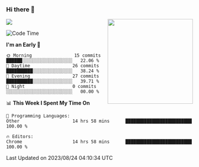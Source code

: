 ### Hi there 👋

![](https://metrics.lecoq.io/itaowu?template=classic&config.timezone=Asia%2FShanghai)
<img align='right' src="https://media.giphy.com/media/M9gbBd9nbDrOTu1Mqx/giphy.gif" width="230">

<!--START_SECTION:waka-->
![Code Time](http://img.shields.io/badge/Code%20Time-352%20hrs%2044%20mins-blue)

**I'm an Early 🐤** 

```text
🌞 Morning                15 commits          ██████░░░░░░░░░░░░░░░░░░░   22.06 % 
🌆 Daytime                26 commits          ██████████░░░░░░░░░░░░░░░   38.24 % 
🌃 Evening                27 commits          ██████████░░░░░░░░░░░░░░░   39.71 % 
🌙 Night                  0 commits           ░░░░░░░░░░░░░░░░░░░░░░░░░   00.00 % 
```


📊 **This Week I Spent My Time On** 

```text
💬 Programming Languages: 
Other                    14 hrs 58 mins      █████████████████████████   100.00 % 

🔥 Editors: 
Chrome                   14 hrs 58 mins      █████████████████████████   100.00 % 
```


 Last Updated on 2023/08/24 04:10:34 UTC
<!--END_SECTION:waka-->

<!--
**itaowu/itaowu** is a ✨ _special_ ✨ repository because its `README.md` (this file) appears on your GitHub profile.

Here are some ideas to get you started:

- 🔭 I’m currently working on ...
- 🌱 I’m currently learning ...
- 👯 I’m looking to collaborate on ...
- 🤔 I’m looking for help with ...
- 💬 Ask me about ...
- 📫 How to reach me: ...
- 😄 Pronouns: ...
- ⚡ Fun fact: ...
-->
